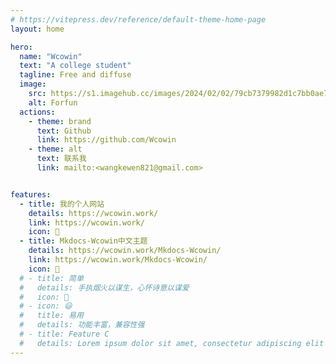 ```yaml
---
# https://vitepress.dev/reference/default-theme-home-page
layout: home

hero:
  name: "Wcowin"
  text: "A college student"
  tagline: Free and diffuse
  image:
    src: https://s1.imagehub.cc/images/2024/02/02/79cb7379982d1c7bb0ae7163985609c4.jpeg
    alt: Forfun
  actions:
    - theme: brand
      text: Github
      link: https://github.com/Wcowin
    - theme: alt
      text: 联系我
      link: mailto:<wangkewen821@gmail.com>


features:
  - title: 我的个人网站
    details: https://wcowin.work/
    link: https://wcowin.work/
    icon: 🙌
  - title: Mkdocs-Wcowin中文主题
    details: https://wcowin.work/Mkdocs-Wcowin/
    link: https://wcowin.work/Mkdocs-Wcowin/
    icon: 🚀
  # - title: 简单
  #   details: 手执烟火以谋生，心怀诗意以谋爱
  #   icon: 🎱
  # - icon: 😃
  #   title: 易用
  #   details: 功能丰富，兼容性强
  # - title: Feature C
  #   details: Lorem ipsum dolor sit amet, consectetur adipiscing elit
---
```



